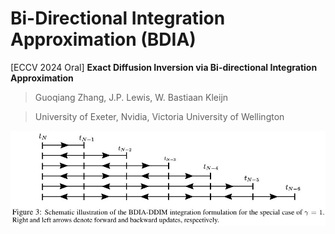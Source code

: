 # Bi-Directional Integration Approximation (BDIA)

[ECCV 2024 Oral] **Exact Diffusion Inversion via Bi-directional Integration Approximation**

> Guoqiang Zhang, J.P. Lewis, W. Bastiaan Kleijn

> University of Exeter, Nvidia, Victoria University of Wellington


![](../../../assets/bdia_schema.jpg)
